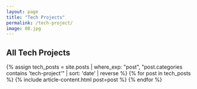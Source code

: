 ```yaml
---
layout: page
title: "Tech Projects"
permalink: /tech-project/
image: 08.jpg
---
```


<section class="category-list-section">
  <h1 class="category-list-title">All Tech Projects</h1>
  {% assign tech_posts = site.posts | where_exp: "post", "post.categories contains 'tech-project'" | sort: 'date' | reverse %}
  {% for post in tech_posts %}
    {% include article-content.html post=post %}
  {% endfor %}
</section>
